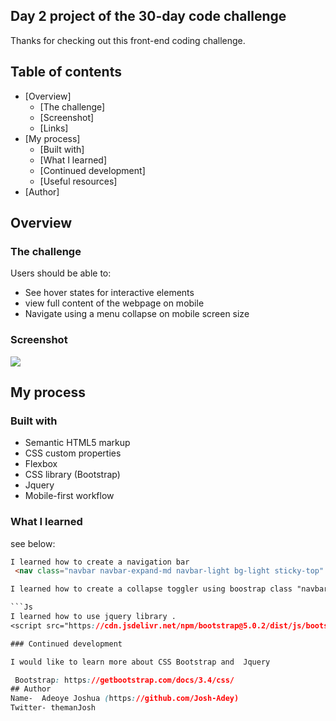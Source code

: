 ## Day 2 project of the 30-day code challenge

Thanks for checking out this front-end coding challenge.

## Table of contents

- [Overview]
  - [The challenge]
  - [Screenshot]
  - [Links]
- [My process]
  - [Built with]
  - [What I learned]
  - [Continued development]
  - [Useful resources]
- [Author]



## Overview

### The challenge

Users should be able to:

- See hover states for interactive elements
- view full content of the webpage on mobile
- Navigate using a menu collapse on mobile screen size

### Screenshot

![](./design/active-states.png)


## My process

### Built with

- Semantic HTML5 markup
- CSS custom properties
- Flexbox
- CSS library (Bootstrap)
- Jquery
- Mobile-first workflow


### What I learned

 see below:

```html
I learned how to create a navigation bar
 <nav class="navbar navbar-expand-md navbar-light bg-light sticky-top" >
```
```css
I learned how to create a collapse toggler using boostrap class "navbar-toggler".

```Js
I learned how to use jquery library .
<script src="https://cdn.jsdelivr.net/npm/bootstrap@5.0.2/dist/js/bootstrap.bundle.min.js" integrity="sha384-MrcW6ZMFYlzcLA8Nl+NtUVF0sA7MsXsP1UyJoMp4YLEuNSfAP+JcXn/tWtIaxVXM" crossorigin="anonymous"></script>

### Continued development

I would like to learn more about CSS Bootstrap and  Jquery

 Bootstrap: https://getbootstrap.com/docs/3.4/css/
## Author
Name-  Adeoye Joshua (https://github.com/Josh-Adey)
Twitter- themanJosh
